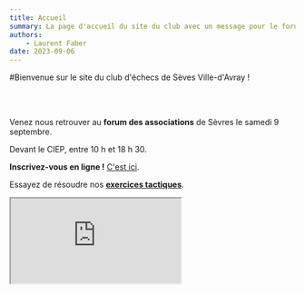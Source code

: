 ```yaml
---
title: Accueil
summary: La page d'accueil du site du club avec un message pour le forum des associations.
authors:
    - Laurent Faber
date: 2023-09-06
---
```


#Bienvenue sur le site du club d'échecs de Sèves Ville-d'Avray !

<br/>
<br/>
<div class="container">
<div class="bs-docs-section">
<div class="row">
          <div class="col-lg-6">
              <div class="alert alert-dismissible alert-danger">
                <p>Venez nous retrouver au <strong>forum des associations</strong> de Sèvres le samedi 9 septembre.</p>
                <p>Devant le CIEP, entre 10 h et 18 h 30.</p>
              </div>
          </div>
          <div class="col-lg-6">
              <div class="alert alert-dismissible alert-success">
                <strong>Inscrivez-vous en ligne !</strong> <a href="./../inscription" class="alert-link">C'est ici</a>.
              </div>
          </div>
</div>
<div/>
<div class="bs-docs-section">
<div class="row">
          <div class="col-lg-12">
              <div class="alert alert-dismissible alert-danger">
                <p>Essayez de résoudre nos <strong><a href="./../problemes" class="alert-link">exercices tactiques</a></strong>.</p>
                <p>
                    <div class="embed-responsive embed-responsive-16by9">
                       <iframe class="embed-responsive-item" src="https://livetactics.chessbase.com"></iframe>
                    </div>
                </p>
              </div>
          </div>
</div>
<div/>
</div>
